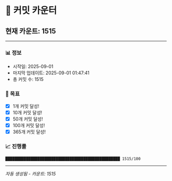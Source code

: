 # 🔢 커밋 카운터

## 현재 카운트: 1515

---

### 📊 정보
- 시작일: 2025-09-01
- 마지막 업데이트: 2025-09-01 01:47:41
- 총 커밋 수: 1515

### 🎯 목표
- [x] 1개 커밋 달성!
- [x] 10개 커밋 달성!
- [x] 50개 커밋 달성!
- [x] 100개 커밋 달성!
- [x] 365개 커밋 달성!

### 📈 진행률
```
██████████████████████████████████████████████████ 1515/100
```

---
*자동 생성됨 - 카운트: 1515*
